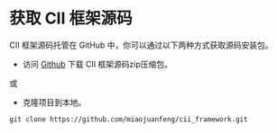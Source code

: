 # 获取 CII 框架源码

CII 框架源码托管在 GitHub 中，你可以通过以下两种方式获取源码安装包。

* 访问 [Github](https://github.com/miaojuanfeng/cii_framework) 下载 CII 框架源码zip压缩包。

或

* 克隆项目到本地。

```
git clone https://github.com/miaojuanfeng/cii_framework.git
```



